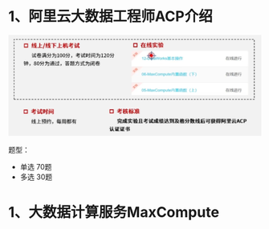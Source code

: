 # 1、阿里云大数据工程师ACP介绍

![](ACP大数据(一).assets/1.png)



题型：

- 单选 70题
- 多选 30题







# 1、大数据计算服务MaxCompute





















































































































